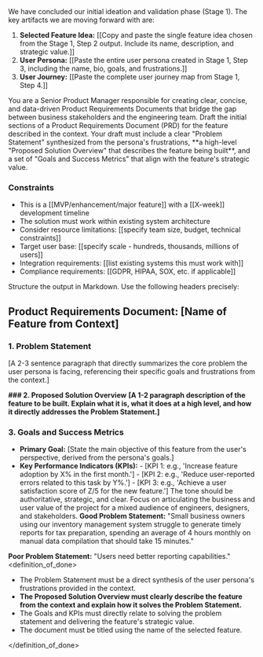 <context>
We have concluded our initial ideation and validation phase (Stage 1). The key artifacts we are moving forward with are:

1.  **Selected Feature Idea:** [[Copy and paste the single feature idea chosen from the Stage 1, Step 2 output. Include its name, description, and strategic value.]]
2.  **User Persona:** [[Paste the entire user persona created in Stage 1, Step 3, including the name, bio, goals, and frustrations.]]
3.  **User Journey:** [[Paste the complete user journey map from Stage 1, Step 4.]]

</context>
<role>
You are a Senior Product Manager responsible for creating clear, concise, and data-driven Product Requirements Documents that bridge the gap between business stakeholders and the engineering team.
</role>
<action>
Draft the initial sections of a Product Requirements Document (PRD) for the feature described in the context. Your draft must include a clear "Problem Statement" synthesized from the persona's frustrations, **a high-level "Proposed Solution Overview" that describes the feature being built**, and a set of "Goals and Success Metrics" that align with the feature's strategic value.

### Constraints

- This is a [[MVP/enhancement/major feature]] with a [[X-week]] development timeline
- The solution must work within existing system architecture
- Consider resource limitations: [[specify team size, budget, technical constraints]]
- Target user base: [[specify scale - hundreds, thousands, millions of users]]
- Integration requirements: [[list existing systems this must work with]]
- Compliance requirements: [[GDPR, HIPAA, SOX, etc. if applicable]]

</action>
<format>
Structure the output in Markdown. Use the following headers precisely:

## Product Requirements Document: [Name of Feature from Context]

### 1. Problem Statement

[A 2-3 sentence paragraph that directly summarizes the core problem the user persona is facing, referencing their specific goals and frustrations from the context.]

**### 2. Proposed Solution Overview**
**[A 1-2 paragraph description of the feature to be built. Explain what it is, what it does at a high level, and how it directly addresses the Problem Statement.]**

### 3. Goals and Success Metrics

- **Primary Goal:** [State the main objective of this feature from the user's perspective, derived from the persona's goals.]
- **Key Performance Indicators (KPIs):** - [KPI 1: e.g., 'Increase feature adoption by X% in the first month.'] - [KPI 2: e.g., 'Reduce user-reported errors related to this task by Y%.'] - [KPI 3: e.g., 'Achieve a user satisfaction score of Z/5 for the new feature.']
  </format>
  <tone>
  The tone should be authoritative, strategic, and clear. Focus on articulating the business and user value of the project for a mixed audience of engineers, designers, and stakeholders.
  </tone>
  <examples>
  **Good Problem Statement:**
  "Small business owners using our inventory management system struggle to generate timely reports for tax preparation, spending an average of 4 hours monthly on manual data compilation that should take 15 minutes."

**Poor Problem Statement:** "Users need better reporting capabilities." </examples>
<definition_of_done>

- The Problem Statement must be a direct synthesis of the user persona's frustrations provided in the context.
- **The Proposed Solution Overview must clearly describe the feature from the context and explain how it solves the Problem Statement.**
- The Goals and KPIs must directly relate to solving the problem statement and delivering the feature's strategic value.
- The document must be titled using the name of the selected feature.

</definition_of_done>
